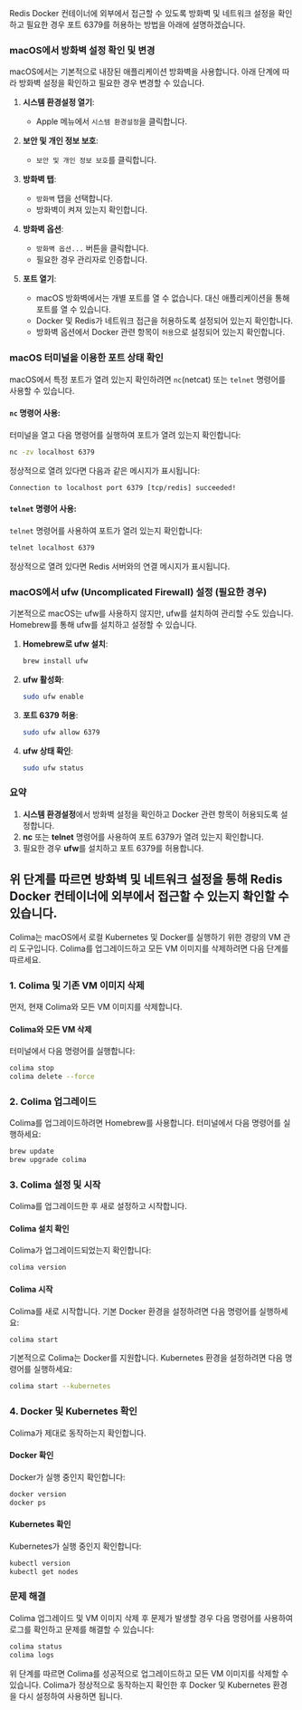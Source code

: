 Redis Docker 컨테이너에 외부에서 접근할 수 있도록 방화벽 및 네트워크 설정을 확인하고 필요한 경우 포트 6379를 허용하는 방법을 아래에 설명하겠습니다.

### macOS에서 방화벽 설정 확인 및 변경

macOS에서는 기본적으로 내장된 애플리케이션 방화벽을 사용합니다. 아래 단계에 따라 방화벽 설정을 확인하고 필요한 경우 변경할 수 있습니다.

1. **시스템 환경설정 열기**:
   - Apple 메뉴에서 `시스템 환경설정`을 클릭합니다.

2. **보안 및 개인 정보 보호**:
   - `보안 및 개인 정보 보호`를 클릭합니다.

3. **방화벽 탭**:
   - `방화벽` 탭을 선택합니다.
   - 방화벽이 켜져 있는지 확인합니다.

4. **방화벽 옵션**:
   - `방화벽 옵션...` 버튼을 클릭합니다.
   - 필요한 경우 관리자로 인증합니다.

5. **포트 열기**:
   - macOS 방화벽에서는 개별 포트를 열 수 없습니다. 대신 애플리케이션을 통해 포트를 열 수 있습니다.
   - Docker 및 Redis가 네트워크 접근을 허용하도록 설정되어 있는지 확인합니다.
   - 방화벽 옵션에서 Docker 관련 항목이 `허용`으로 설정되어 있는지 확인합니다.

### macOS 터미널을 이용한 포트 상태 확인

macOS에서 특정 포트가 열려 있는지 확인하려면 `nc`(netcat) 또는 `telnet` 명령어를 사용할 수 있습니다.

#### `nc` 명령어 사용:
터미널을 열고 다음 명령어를 실행하여 포트가 열려 있는지 확인합니다:

```sh
nc -zv localhost 6379
```

정상적으로 열려 있다면 다음과 같은 메시지가 표시됩니다:

```
Connection to localhost port 6379 [tcp/redis] succeeded!
```

#### `telnet` 명령어 사용:
`telnet` 명령어를 사용하여 포트가 열려 있는지 확인합니다:

```sh
telnet localhost 6379
```

정상적으로 열려 있다면 Redis 서버와의 연결 메시지가 표시됩니다.

### macOS에서 ufw (Uncomplicated Firewall) 설정 (필요한 경우)

기본적으로 macOS는 ufw를 사용하지 않지만, ufw를 설치하여 관리할 수도 있습니다. Homebrew를 통해 ufw를 설치하고 설정할 수 있습니다.

1. **Homebrew로 ufw 설치**:
   ```sh
   brew install ufw
   ```

2. **ufw 활성화**:
   ```sh
   sudo ufw enable
   ```

3. **포트 6379 허용**:
   ```sh
   sudo ufw allow 6379
   ```

4. **ufw 상태 확인**:
   ```sh
   sudo ufw status
   ```

### 요약
1. **시스템 환경설정**에서 방화벽 설정을 확인하고 Docker 관련 항목이 허용되도록 설정합니다.
2. **nc** 또는 **telnet** 명령어를 사용하여 포트 6379가 열려 있는지 확인합니다.
3. 필요한 경우 **ufw**를 설치하고 포트 6379를 허용합니다.

위 단계를 따르면 방화벽 및 네트워크 설정을 통해 Redis Docker 컨테이너에 외부에서 접근할 수 있는지 확인할 수 있습니다.
------------------------------

Colima는 macOS에서 로컬 Kubernetes 및 Docker를 실행하기 위한 경량의 VM 관리 도구입니다. Colima를 업그레이드하고 모든 VM 이미지를 삭제하려면 다음 단계를 따르세요.

### 1. Colima 및 기존 VM 이미지 삭제
먼저, 현재 Colima와 모든 VM 이미지를 삭제합니다.

#### Colima와 모든 VM 삭제
터미널에서 다음 명령어를 실행합니다:

```sh
colima stop
colima delete --force
```

### 2. Colima 업그레이드
Colima를 업그레이드하려면 Homebrew를 사용합니다. 터미널에서 다음 명령어를 실행하세요:

```sh
brew update
brew upgrade colima
```

### 3. Colima 설정 및 시작
Colima를 업그레이드한 후 새로 설정하고 시작합니다.

#### Colima 설치 확인
Colima가 업그레이드되었는지 확인합니다:

```sh
colima version
```

#### Colima 시작
Colima를 새로 시작합니다. 기본 Docker 환경을 설정하려면 다음 명령어를 실행하세요:

```sh
colima start
```

기본적으로 Colima는 Docker를 지원합니다. Kubernetes 환경을 설정하려면 다음 명령어를 실행하세요:

```sh
colima start --kubernetes
```

### 4. Docker 및 Kubernetes 확인
Colima가 제대로 동작하는지 확인합니다.

#### Docker 확인
Docker가 실행 중인지 확인합니다:

```sh
docker version
docker ps
```

#### Kubernetes 확인
Kubernetes가 실행 중인지 확인합니다:

```sh
kubectl version
kubectl get nodes
```

### 문제 해결
Colima 업그레이드 및 VM 이미지 삭제 후 문제가 발생할 경우 다음 명령어를 사용하여 로그를 확인하고 문제를 해결할 수 있습니다:

```sh
colima status
colima logs
```

위 단계를 따르면 Colima를 성공적으로 업그레이드하고 모든 VM 이미지를 삭제할 수 있습니다. Colima가 정상적으로 동작하는지 확인한 후 Docker 및 Kubernetes 환경을 다시 설정하여 사용하면 됩니다.
